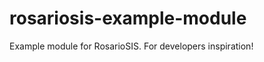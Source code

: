 rosariosis-example-module
=========================

Example module for RosarioSIS. For developers inspiration!
